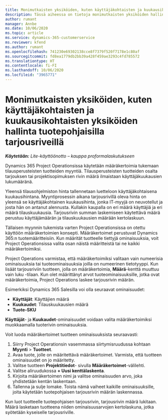 ```yaml
---
title: Monimutkaisten yksiköiden, kuten käyttäjäkohtaisten ja kuukausikohtaisten yksiköiden hallinta tuotepohjaisilla tarjousriveillä
description: Tässä aiheessa on tietoja monimutkaisten yksiköiden hallinnasta tuotepohjaisilla tarjousriveillä
author: rumant
manager: Annbe
ms.date: 10/06/2020
ms.topic: article
ms.service: dynamics-365-customerservice
ms.reviewer: kfend
ms.author: rumant
ms.openlocfilehash: 741230e69302138cce8f7379f520f7178e1c80af
ms.sourcegitcommit: fd8ea1779db2bb39a428f459ae3293c4fd785572
ms.translationtype: HT
ms.contentlocale: fi-FI
ms.lasthandoff: 10/06/2020
ms.locfileid: "3965771"
---
```

# <a name="managing-complex-units-such-as-per-user-per-month-for-product-based-quote-lines"></a>Monimutkaisten yksiköiden, kuten käyttäjäkohtaisten ja kuukausikohtaisten yksiköiden hallinta tuotepohjaisilla tarjousriveillä

_**Käytetään:** Lite-käyttöönotto – kauppa proformalaskutukseen_

Dynamics 365 Project Operationsissa käytetään määräkertoimia tukemaan tilausperusteisten tuotteiden myyntiä. Tilausperusteisten tuotteiden osalta tarjouksen tai projektisopimuksen rivin määrä ilmaistaan käyttäjäkuukausien lukumääränä.

Yleensä tilausohjelmiston hinta tallennetaan luetteloon käyttäjäkohtaisena kuukausihintana. Myyntiprosessin aikana tarjousrivillä oleva hinta on yleensä se käyttäjäkohtainen kuukausihinta, jonka IT-myyjä on neuvotellut ja josta hän on antanut alennusta. Kullakin kaupalla on eri määrä käyttäjiä ja eri määrä tilauskuukausia. Tarjousrivin summan laskemiseen käytettävä määrä perustuu käyttäjämäärän ja tilauskuukausien määrään kertolaskuun.

Tällaisen myynnin tukemista varten Project Operationsissa on otettu käyttöön määräkertoimien konsepti. Määräkertoimet perustuvat Dynamics 365:n tuotemääritteisiin. Kun määrität tuotteelle tiettyjä ominaisuuksia, voit Project Operationsissa valita osan näistä määritteistä tai ne kaikki määräkertoimiksi.

Project Operations varmistaa, että määräkertoimiksi valitaan vain numeerisia ominaisuuksia tai tuoteominaisuuksia joilla on numeerinen tietotyyppi. Kun lisäät tarjousriviin tuotteen, jolla on määräkertoimia, **Määrä**-kenttä muuttuu vain luku -tilaan. Kun olet määrittänyt arvot tuoteominaisuuksille, jotka ovat määräkertoimia, Project Operations laskee tarjousrivin määrän.

Esimerkiksi Dynamics 365 Salesilla voi olla seuraavat ominaisuudet:

- **Käyttäjät**: Käyttäjien määrä
- **Kuukaudet**: Tilauskuukausien määrä
- **Tuote-SKU**

**Käyttäjät**- ja **Kuukaudet**-ominaisuudet voidaan valita määräkertoimiksi muokkaamalla tuoterivin ominaisuuksia.

Voit luoda määräkertoimet tuotteen ominaisuuksista seuraavasti:

1. Siirry Project Operationsin vasemmassa siirtymisruudussa kohtaan **Myynti** > **Tuotteet**.
2. Avaa tuote, jolle on määritettävä määräkertoimet. Varmista, että tuotteen ominaisuudet on jo määritetty.
3. Valitse tuotteen **Projektitiedot**- sivulla **Määräkertoimet**-välilehti.
4. Valitse aliruudukossa **+ Uusi kenttälaskenta**.
5. Kirjoita määräkertoimen nimi ja valitse ominaisuuden arvo, joka yhdistetään kentän laskentaan.
6. Tallenna ja sulje lomake. Toista nämä vaiheet kaikille ominaisuuksille, joita käytetään tuotepohjaisen tarjousrivin määrän laskennassa.

Kun luot tuotteelle tuotepohjaisen tarjousrivin, tarjousrivin määrä lukitaan. Määrä lasketaan tuotteena niiden ominaisuusarvojen kertolaskuna, jotka syötetään kyseiselle tarjousriville.
